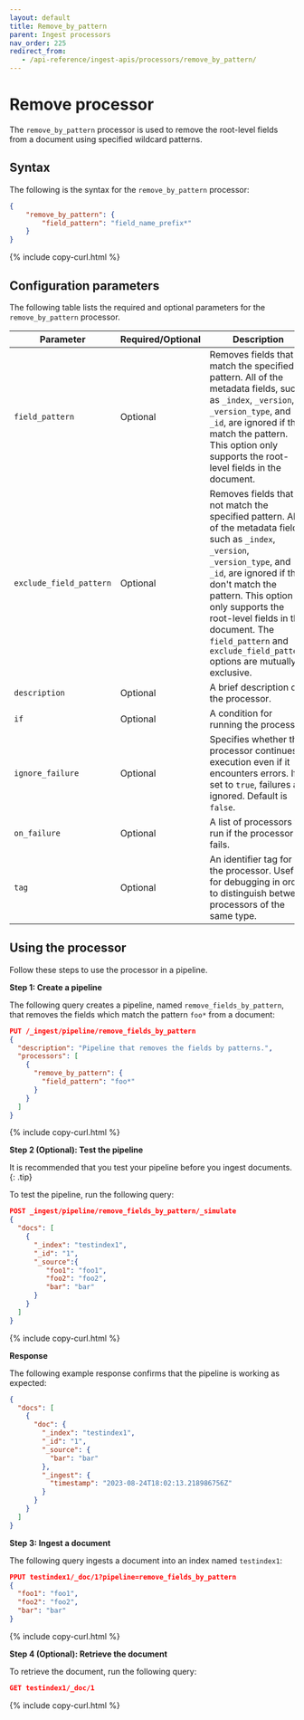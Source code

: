 ```yaml
---
layout: default
title: Remove_by_pattern
parent: Ingest processors
nav_order: 225
redirect_from:
   - /api-reference/ingest-apis/processors/remove_by_pattern/
---
```


# Remove processor

The `remove_by_pattern` processor is used to remove the root-level fields from a document using specified wildcard patterns. 

## Syntax

The following is the syntax for the `remove_by_pattern` processor: 

```json
{
    "remove_by_pattern": {
        "field_pattern": "field_name_prefix*"
    }
}
```
{% include copy-curl.html %}

## Configuration parameters

The following table lists the required and optional parameters for the `remove_by_pattern` processor.

| Parameter  | Required/Optional  | Description  |
|---|---|---|
`field_pattern`  | Optional  | Removes fields that match the specified pattern. All of the metadata fields, such as `_index`, `_version`, `_version_type`, and `_id`, are ignored if they match the pattern. This option only supports the root-level fields in the document. |
`exclude_field_pattern`  | Optional  | Removes fields that do not match the specified pattern. All of the metadata fields, such as `_index`, `_version`, `_version_type`, and `_id`, are ignored if they don't match the pattern. This option only supports the root-level fields in the document. The `field_pattern` and `exclude_field_pattern` options are mutually exclusive. |
`description`  | Optional  | A brief description of the processor.  |
`if` | Optional | A condition for running the processor. |
`ignore_failure` | Optional | Specifies whether the processor continues execution even if it encounters errors. If set to `true`, failures are ignored. Default is `false`. |
`on_failure` | Optional | A list of processors to run if the processor fails. |
`tag` | Optional | An identifier tag for the processor. Useful for debugging in order to distinguish between processors of the same type. |

## Using the processor

Follow these steps to use the processor in a pipeline.

**Step 1: Create a pipeline** 

The following query creates a pipeline, named `remove_fields_by_pattern`, that removes the fields which match the pattern `foo*` from a document: 

```json
PUT /_ingest/pipeline/remove_fields_by_pattern
{
  "description": "Pipeline that removes the fields by patterns.",
  "processors": [
    {
      "remove_by_pattern": {
        "field_pattern": "foo*"
      }
    }
  ]
}
```
{% include copy-curl.html %}

**Step 2 (Optional): Test the pipeline**

It is recommended that you test your pipeline before you ingest documents.
{: .tip}

To test the pipeline, run the following query:

```json
POST _ingest/pipeline/remove_fields_by_pattern/_simulate
{
  "docs": [
    {
      "_index": "testindex1",
      "_id": "1",
      "_source":{
         "foo1": "foo1",
         "foo2": "foo2",
         "bar": "bar"
      }
    }
  ]
}
```
{% include copy-curl.html %}

**Response**

The following example response confirms that the pipeline is working as expected:

```json
{
  "docs": [
    {
      "doc": {
        "_index": "testindex1",
        "_id": "1",
        "_source": {
          "bar": "bar"
        },
        "_ingest": {
          "timestamp": "2023-08-24T18:02:13.218986756Z"
        }
      }
    }
  ]
}
```

**Step 3: Ingest a document**

The following query ingests a document into an index named `testindex1`:

```json
PPUT testindex1/_doc/1?pipeline=remove_fields_by_pattern
{
  "foo1": "foo1",
  "foo2": "foo2",
  "bar": "bar"
}
```
{% include copy-curl.html %}

**Step 4 (Optional): Retrieve the document**

To retrieve the document, run the following query:

```json
GET testindex1/_doc/1
```
{% include copy-curl.html %}
